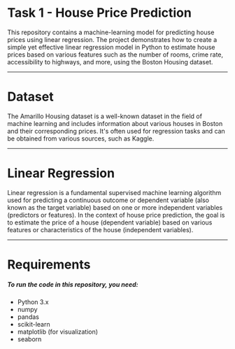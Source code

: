 
# Task 1 - House Price Prediction
This repository contains a machine-learning model for predicting house prices using linear regression. The project demonstrates how to create a simple yet effective linear regression model in Python to estimate house prices based on various features such as the number of rooms, crime rate, accessibility to highways, and more, using the Boston Housing dataset.

---

# Dataset
The Amarillo Housing dataset is a well-known dataset in the field of machine learning and includes information about various houses in Boston and their corresponding prices. It's often used for regression tasks and can be obtained from various sources, such as Kaggle.

---

# Linear Regression
Linear regression is a fundamental supervised machine learning algorithm used for predicting a continuous outcome or dependent variable (also known as the target variable) based on one or more independent variables (predictors or features). In the context of house price prediction, the goal is to estimate the price of a house (dependent variable) based on various features or characteristics of the house (independent variables).

---
# Requirements
##### To run the code in this repository, you need:
* Python 3.x
* numpy
* pandas
* scikit-learn
* matplotlib (for visualization)
* seaborn
